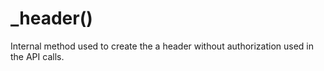 # _header()

Internal method used to create the a header without authorization used in the API calls.

